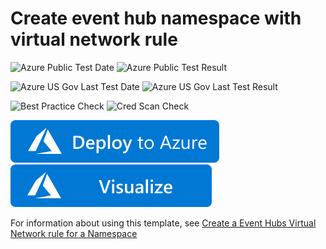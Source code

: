 # Create event hub namespace with virtual network rule

![Azure Public Test Date](https://azurequickstartsservice.blob.core.windows.net/badges/301-eventhub-namespace-vnet/PublicLastTestDate.svg)
![Azure Public Test Result](https://azurequickstartsservice.blob.core.windows.net/badges/301-eventhub-namespace-vnet/PublicDeployment.svg)

![Azure US Gov Last Test Date](https://azurequickstartsservice.blob.core.windows.net/badges/301-eventhub-namespace-vnet/FairfaxLastTestDate.svg)
![Azure US Gov Last Test Result](https://azurequickstartsservice.blob.core.windows.net/badges/301-eventhub-namespace-vnet/FairfaxDeployment.svg)

![Best Practice Check](https://azurequickstartsservice.blob.core.windows.net/badges/301-eventhub-namespace-vnet/BestPracticeResult.svg)
![Cred Scan Check](https://azurequickstartsservice.blob.core.windows.net/badges/301-eventhub-namespace-vnet/CredScanResult.svg)

[![Deploy To Azure](https://raw.githubusercontent.com/Azure/azure-quickstart-templates/master/1-CONTRIBUTION-GUIDE/images/deploytoazure.svg?sanitize=true)]("https://portal.azure.com/#create/Microsoft.Template/uri/https%3A%2F%2Fraw.githubusercontent.com%2FAzure%2Fazure-quickstart-templates%2Fmaster%2F301-eventhub-namespace-vnet%2Fazuredeploy.json")
[![Visualize](https://raw.githubusercontent.com/Azure/azure-quickstart-templates/master/1-CONTRIBUTION-GUIDE/images/visualizebutton.svg?sanitize=true)]("http://armviz.io/#/?load=https%3A%2F%2Fraw.githubusercontent.com%2FAzure%2Fazure-quickstart-templates%2Fmaster%2F301-eventhub-namespace-vnet%2Fazuredeploy.json")

For information about using this template, see
[Create a Event Hubs Virtual Network rule for a Namespace](https://docs.microsoft.com/en-us/azure/event-hubs/event-hubs-service-endpoints)
